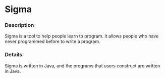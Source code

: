 # Sigma

### Description
Sigma is a tool to help people learn to program. It allows people who have never programmed before to write a program.

### Details
Sigma is written in Java, and the programs that users construct are written in Java.